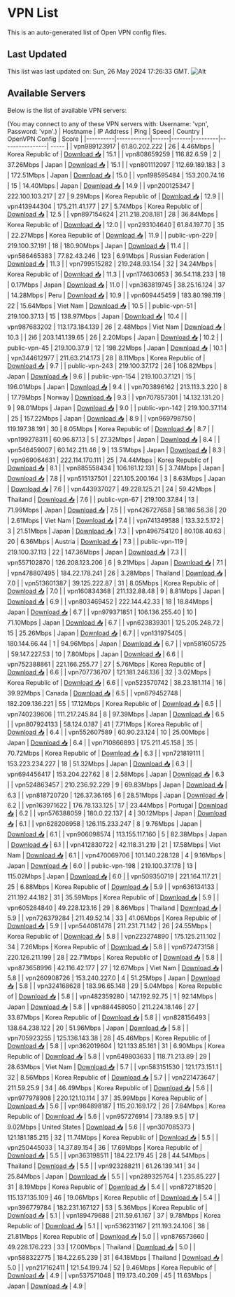 # VPN List

This is an auto-generated list of Open VPN config files.

## Last Updated

This list was last updated on: Sun, 26 May 2024 17:26:33 GMT.
![Alt](https://repobeats.axiom.co/api/embed/186b98318ef1479477931607c1ad7d823f12451f.svg "Repobeats analytics image")

## Available Servers

Below is the list of available VPN servers:

(You may connect to any of these VPN servers with: Username: 'vpn', Password: 'vpn'.)
| Hostname | IP Address | Ping | Speed | Country | OpenVPN Config | Score |
|----------|------------|------|-------|---------|----------------| ----- |
| vpn989123917 | 61.80.202.222 | 26 | 4.46Mbps | Korea Republic of | [Download 📥](./configs/server_0_KR.ovpn) | 15.1 |
| vpn808659259 | 116.82.6.59 | 2 | 37.26Mbps | Japan | [Download 📥](./configs/server_1_JP.ovpn) | 15.1 |
| vpn801112097 | 112.69.189.183 | 3 | 172.51Mbps | Japan | [Download 📥](./configs/server_2_JP.ovpn) | 15.0 |
| vpn198595484 | 153.200.74.16 | 15 | 14.40Mbps | Japan | [Download 📥](./configs/server_3_JP.ovpn) | 14.9 |
| vpn200125347 | 222.100.103.217 | 27 | 9.29Mbps | Korea Republic of | [Download 📥](./configs/server_4_KR.ovpn) | 12.9 |
| vpn413944304 | 175.211.41.177 | 27 | 5.74Mbps | Korea Republic of | [Download 📥](./configs/server_5_KR.ovpn) | 12.5 |
| vpn897154624 | 211.218.208.181 | 28 | 36.84Mbps | Korea Republic of | [Download 📥](./configs/server_6_KR.ovpn) | 12.0 |
| vpn293104640 | 61.84.197.70 | 35 | 22.27Mbps | Korea Republic of | [Download 📥](./configs/server_7_KR.ovpn) | 11.9 |
| public-vpn-229 | 219.100.37.191 | 18 | 180.90Mbps | Japan | [Download 📥](./configs/server_8_JP.ovpn) | 11.4 |
| vpn586465383 | 77.82.43.246 | 123 | 6.91Mbps | Russian Federation | [Download 📥](./configs/server_9_RU.ovpn) | 11.3 |
| vpn799515282 | 219.248.93.154 | 32 | 34.24Mbps | Korea Republic of | [Download 📥](./configs/server_10_KR.ovpn) | 11.3 |
| vpn174630653 | 36.54.118.233 | 18 | 0.17Mbps | Japan | [Download 📥](./configs/server_11_JP.ovpn) | 11.0 |
| vpn363819745 | 38.25.16.124 | 37 | 14.28Mbps | Peru | [Download 📥](./configs/server_12_PE.ovpn) | 10.9 |
| vpn609445459 | 183.80.198.119 | 22 | 15.64Mbps | Viet Nam | [Download 📥](./configs/server_13_VN.ovpn) | 10.5 |
| public-vpn-51 | 219.100.37.13 | 15 | 138.97Mbps | Japan | [Download 📥](./configs/server_14_JP.ovpn) | 10.4 |
| vpn987683202 | 113.173.184.139 | 26 | 2.48Mbps | Viet Nam | [Download 📥](./configs/server_15_VN.ovpn) | 10.3 |
| 2i6 | 203.141.139.65 | 26 | 2.20Mbps | Japan | [Download 📥](./configs/server_16_JP.ovpn) | 10.2 |
| public-vpn-45 | 219.100.37.9 | 12 | 198.22Mbps | Japan | [Download 📥](./configs/server_17_JP.ovpn) | 10.1 |
| vpn344612977 | 211.63.214.173 | 28 | 8.11Mbps | Korea Republic of | [Download 📥](./configs/server_18_KR.ovpn) | 9.7 |
| public-vpn-243 | 219.100.37.172 | 26 | 106.82Mbps | Japan | [Download 📥](./configs/server_19_JP.ovpn) | 9.6 |
| public-vpn-154 | 219.100.37.121 | 15 | 196.01Mbps | Japan | [Download 📥](./configs/server_20_JP.ovpn) | 9.4 |
| vpn703896162 | 213.113.3.220 | 8 | 17.79Mbps | Norway | [Download 📥](./configs/server_21_NO.ovpn) | 9.3 |
| vpn707857301 | 14.132.131.20 | 9 | 98.01Mbps | Japan | [Download 📥](./configs/server_22_JP.ovpn) | 9.0 |
| public-vpn-142 | 219.100.37.114 | 25 | 157.22Mbps | Japan | [Download 📥](./configs/server_23_JP.ovpn) | 8.9 |
| vpn969798750 | 119.197.38.191 | 30 | 8.05Mbps | Korea Republic of | [Download 📥](./configs/server_24_KR.ovpn) | 8.7 |
| vpn199278311 | 60.96.87.13 | 5 | 27.32Mbps | Japan | [Download 📥](./configs/server_25_JP.ovpn) | 8.4 |
| vpn546459007 | 60.142.211.46 | 9 | 13.51Mbps | Japan | [Download 📥](./configs/server_26_JP.ovpn) | 8.3 |
| vpn969064631 | 222.114.170.111 | 25 | 74.44Mbps | Korea Republic of | [Download 📥](./configs/server_27_KR.ovpn) | 8.1 |
| vpn885558434 | 106.161.12.131 | 5 | 3.74Mbps | Japan | [Download 📥](./configs/server_28_JP.ovpn) | 7.8 |
| vpn515137501 | 221.105.200.164 | 3 | 8.63Mbps | Japan | [Download 📥](./configs/server_29_JP.ovpn) | 7.6 |
| vpn443937027 | 49.228.125.21 | 24 | 59.42Mbps | Thailand | [Download 📥](./configs/server_30_TH.ovpn) | 7.6 |
| public-vpn-67 | 219.100.37.84 | 13 | 71.99Mbps | Japan | [Download 📥](./configs/server_31_JP.ovpn) | 7.5 |
| vpn426727658 | 58.186.56.36 | 20 | 2.61Mbps | Viet Nam | [Download 📥](./configs/server_32_VN.ovpn) | 7.4 |
| vpn741349588 | 133.32.5.172 | 3 | 21.51Mbps | Japan | [Download 📥](./configs/server_33_JP.ovpn) | 7.3 |
| vpn496754120 | 80.108.40.63 | 20 | 6.36Mbps | Austria | [Download 📥](./configs/server_34_AT.ovpn) | 7.3 |
| public-vpn-119 | 219.100.37.113 | 22 | 147.36Mbps | Japan | [Download 📥](./configs/server_35_JP.ovpn) | 7.3 |
| vpn557102870 | 126.208.123.206 | 6 | 9.21Mbps | Japan | [Download 📥](./configs/server_36_JP.ovpn) | 7.1 |
| vpn478807495 | 184.22.178.241 | 26 | 3.28Mbps | Thailand | [Download 📥](./configs/server_37_TH.ovpn) | 7.0 |
| vpn513601387 | 39.125.222.87 | 31 | 8.05Mbps | Korea Republic of | [Download 📥](./configs/server_38_KR.ovpn) | 7.0 |
| vpn160834368 | 211.132.88.48 | 9 | 8.81Mbps | Japan | [Download 📥](./configs/server_39_JP.ovpn) | 6.9 |
| vpn803469452 | 222.144.42.33 | 18 | 18.84Mbps | Japan | [Download 📥](./configs/server_40_JP.ovpn) | 6.7 |
| vpn979371851 | 106.136.255.40 | 10 | 71.10Mbps | Japan | [Download 📥](./configs/server_41_JP.ovpn) | 6.7 |
| vpn623839301 | 125.205.248.72 | 15 | 25.26Mbps | Japan | [Download 📥](./configs/server_42_JP.ovpn) | 6.7 |
| vpn131975405 | 180.144.66.44 | 1 | 94.96Mbps | Japan | [Download 📥](./configs/server_43_JP.ovpn) | 6.7 |
| vpn581605725 | 59.147.227.53 | 10 | 7.80Mbps | Japan | [Download 📥](./configs/server_44_JP.ovpn) | 6.6 |
| vpn752388861 | 221.166.255.77 | 27 | 5.76Mbps | Korea Republic of | [Download 📥](./configs/server_45_KR.ovpn) | 6.6 |
| vpn707736707 | 121.181.246.136 | 32 | 3.02Mbps | Korea Republic of | [Download 📥](./configs/server_46_KR.ovpn) | 6.6 |
| vpn523570742 | 38.23.181.114 | 16 | 39.92Mbps | Canada | [Download 📥](./configs/server_47_CA.ovpn) | 6.5 |
| vpn679452748 | 182.209.136.221 | 55 | 17.12Mbps | Korea Republic of | [Download 📥](./configs/server_48_KR.ovpn) | 6.5 |
| vpn740239606 | 111.217.245.84 | 8 | 97.39Mbps | Japan | [Download 📥](./configs/server_49_JP.ovpn) | 6.5 |
| vpn807924133 | 58.124.0.187 | 41 | 7.71Mbps | Korea Republic of | [Download 📥](./configs/server_50_KR.ovpn) | 6.4 |
| vpn552607589 | 60.90.23.124 | 10 | 25.00Mbps | Japan | [Download 📥](./configs/server_51_JP.ovpn) | 6.4 |
| vpn710866893 | 175.211.45.158 | 35 | 70.72Mbps | Korea Republic of | [Download 📥](./configs/server_52_KR.ovpn) | 6.3 |
| vpn721819111 | 153.223.234.227 | 18 | 51.32Mbps | Japan | [Download 📥](./configs/server_53_JP.ovpn) | 6.3 |
| vpn694456417 | 153.204.227.62 | 8 | 2.58Mbps | Japan | [Download 📥](./configs/server_54_JP.ovpn) | 6.3 |
| vpn524863457 | 210.236.92.229 | 9 | 69.83Mbps | Japan | [Download 📥](./configs/server_55_JP.ovpn) | 6.3 |
| vpn818720720 | 126.37.36.165 | 6 | 28.51Mbps | Japan | [Download 📥](./configs/server_56_JP.ovpn) | 6.2 |
| vpn163971622 | 176.78.133.125 | 17 | 23.44Mbps | Portugal | [Download 📥](./configs/server_57_PT.ovpn) | 6.2 |
| vpn576388059 | 180.0.22.137 | 4 | 30.12Mbps | Japan | [Download 📥](./configs/server_58_JP.ovpn) | 6.1 |
| vpn628206958 | 126.115.233.247 | 8 | 9.76Mbps | Japan | [Download 📥](./configs/server_59_JP.ovpn) | 6.1 |
| vpn906098574 | 113.155.117.160 | 5 | 82.38Mbps | Japan | [Download 📥](./configs/server_60_JP.ovpn) | 6.1 |
| vpn412830722 | 42.118.31.219 | 21 | 17.58Mbps | Viet Nam | [Download 📥](./configs/server_61_VN.ovpn) | 6.1 |
| vpn470069706 | 101.140.228.128 | 4 | 9.16Mbps | Japan | [Download 📥](./configs/server_62_JP.ovpn) | 6.0 |
| public-vpn-198 | 219.100.37.178 | 13 | 115.02Mbps | Japan | [Download 📥](./configs/server_63_JP.ovpn) | 6.0 |
| vpn509350719 | 221.164.117.21 | 25 | 6.88Mbps | Korea Republic of | [Download 📥](./configs/server_64_KR.ovpn) | 5.9 |
| vpn636134133 | 211.192.44.182 | 31 | 35.59Mbps | Korea Republic of | [Download 📥](./configs/server_65_KR.ovpn) | 5.9 |
| vpn605284840 | 49.228.123.16 | 29 | 8.86Mbps | Thailand | [Download 📥](./configs/server_66_TH.ovpn) | 5.9 |
| vpn726379284 | 211.49.52.14 | 33 | 41.06Mbps | Korea Republic of | [Download 📥](./configs/server_67_KR.ovpn) | 5.9 |
| vpn544081478 | 211.231.71.142 | 26 | 24.55Mbps | Korea Republic of | [Download 📥](./configs/server_68_KR.ovpn) | 5.8 |
| vpn223274890 | 175.125.211.102 | 34 | 7.26Mbps | Korea Republic of | [Download 📥](./configs/server_69_KR.ovpn) | 5.8 |
| vpn672473158 | 220.126.211.199 | 28 | 22.71Mbps | Korea Republic of | [Download 📥](./configs/server_70_KR.ovpn) | 5.8 |
| vpn873658996 | 42.116.42.177 | 27 | 12.67Mbps | Viet Nam | [Download 📥](./configs/server_71_VN.ovpn) | 5.8 |
| vpn260908726 | 153.240.227.0 | 4 | 51.25Mbps | Japan | [Download 📥](./configs/server_72_JP.ovpn) | 5.8 |
| vpn324168628 | 183.96.65.148 | 29 | 5.04Mbps | Korea Republic of | [Download 📥](./configs/server_73_KR.ovpn) | 5.8 |
| vpn482359280 | 147.192.92.75 | 1 | 92.14Mbps | Japan | [Download 📥](./configs/server_74_JP.ovpn) | 5.8 |
| vpn884458050 | 211.224.18.146 | 27 | 33.87Mbps | Korea Republic of | [Download 📥](./configs/server_75_KR.ovpn) | 5.8 |
| vpn828156493 | 138.64.238.122 | 20 | 51.96Mbps | Japan | [Download 📥](./configs/server_76_JP.ovpn) | 5.8 |
| vpn705923255 | 125.136.143.38 | 28 | 45.46Mbps | Korea Republic of | [Download 📥](./configs/server_77_KR.ovpn) | 5.8 |
| vpn362019604 | 121.133.85.161 | 31 | 6.90Mbps | Korea Republic of | [Download 📥](./configs/server_78_KR.ovpn) | 5.8 |
| vpn649803633 | 118.71.213.89 | 29 | 28.63Mbps | Viet Nam | [Download 📥](./configs/server_79_VN.ovpn) | 5.7 |
| vpn583151530 | 121.173.151.1 | 32 | 8.56Mbps | Korea Republic of | [Download 📥](./configs/server_80_KR.ovpn) | 5.7 |
| vpn221473647 | 211.59.25.9 | 34 | 46.49Mbps | Korea Republic of | [Download 📥](./configs/server_81_KR.ovpn) | 5.6 |
| vpn977978908 | 220.121.10.114 | 37 | 35.99Mbps | Korea Republic of | [Download 📥](./configs/server_82_KR.ovpn) | 5.6 |
| vpn984898187 | 115.20.169.172 | 26 | 7.84Mbps | Korea Republic of | [Download 📥](./configs/server_83_KR.ovpn) | 5.6 |
| vpn957276914 | 73.189.9.5 | 17 | 9.02Mbps | United States | [Download 📥](./configs/server_84_US.ovpn) | 5.6 |
| vpn307085373 | 121.181.185.215 | 32 | 11.74Mbps | Korea Republic of | [Download 📥](./configs/server_85_KR.ovpn) | 5.5 |
| vpn250445033 | 14.37.89.154 | 36 | 17.69Mbps | Korea Republic of | [Download 📥](./configs/server_86_KR.ovpn) | 5.5 |
| vpn363198511 | 184.22.179.45 | 28 | 44.54Mbps | Thailand | [Download 📥](./configs/server_87_TH.ovpn) | 5.5 |
| vpn923288211 | 61.26.139.141 | 34 | 25.84Mbps | Japan | [Download 📥](./configs/server_88_JP.ovpn) | 5.5 |
| vpn289325764 | 1.235.85.227 | 31 | 8.19Mbps | Korea Republic of | [Download 📥](./configs/server_89_KR.ovpn) | 5.4 |
| vpn872718520 | 115.137.135.109 | 46 | 19.06Mbps | Korea Republic of | [Download 📥](./configs/server_90_KR.ovpn) | 5.4 |
| vpn396779784 | 182.231.167.127 | 53 | 5.36Mbps | Korea Republic of | [Download 📥](./configs/server_91_KR.ovpn) | 5.1 |
| vpn189479688 | 211.59.61.167 | 37 | 9.78Mbps | Korea Republic of | [Download 📥](./configs/server_92_KR.ovpn) | 5.1 |
| vpn536231167 | 211.193.24.106 | 38 | 21.81Mbps | Korea Republic of | [Download 📥](./configs/server_93_KR.ovpn) | 5.0 |
| vpn876573660 | 49.228.176.223 | 33 | 17.00Mbps | Thailand | [Download 📥](./configs/server_94_TH.ovpn) | 5.0 |
| vpn588322775 | 184.22.65.239 | 31 | 64.18Mbps | Thailand | [Download 📥](./configs/server_95_TH.ovpn) | 5.0 |
| vpn217162411 | 121.54.199.74 | 52 | 9.46Mbps | Korea Republic of | [Download 📥](./configs/server_96_KR.ovpn) | 4.9 |
| vpn537571048 | 119.173.40.209 | 45 | 11.63Mbps | Japan | [Download 📥](./configs/server_97_JP.ovpn) | 4.9 |
